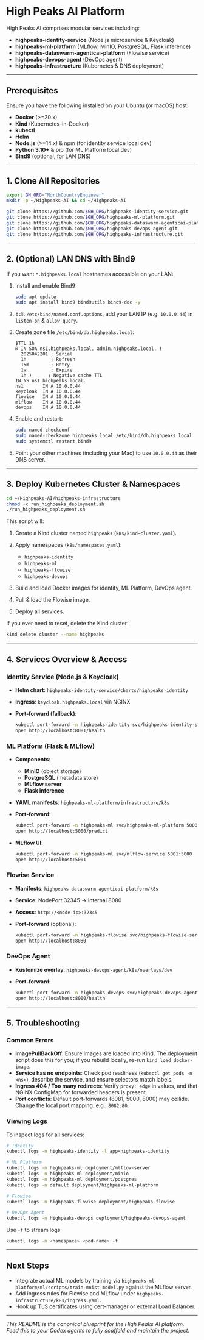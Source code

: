 # High Peaks AI Platform

High Peaks AI comprises modular services including:

* **highpeaks-identity-service** (Node.js microservice & Keycloak)
* **highpeaks-ml-platform** (MLflow, MinIO, PostgreSQL, Flask inference)
* **highpeaks-dataswarm-agenticai-platform** (Flowise service)
* **highpeaks-devops-agent** (DevOps agent)
* **highpeaks-infrastructure** (Kubernetes & DNS deployment)

---

## Prerequisites

Ensure you have the following installed on your Ubuntu (or macOS) host:

* **Docker** (>=20.x)
* **Kind** (Kubernetes-in-Docker)
* **kubectl**
* **Helm**
* **Node.js** (>=14.x) & npm (for identity service local dev)
* **Python 3.10+** & pip (for ML Platform local dev)
* **Bind9** (optional, for LAN DNS)

---

## 1. Clone All Repositories

```bash
export GH_ORG="NorthCountryEngineer"
mkdir -p ~/Highpeaks-AI && cd ~/Highpeaks-AI

git clone https://github.com/$GH_ORG/highpeaks-identity-service.git
git clone https://github.com/$GH_ORG/highpeaks-ml-platform.git
git clone https://github.com/$GH_ORG/highpeaks-dataswarm-agenticai-platform.git
git clone https://github.com/$GH_ORG/highpeaks-devops-agent.git
git clone https://github.com/$GH_ORG/highpeaks-infrastructure.git
```

---

## 2. (Optional) LAN DNS with Bind9

If you want `*.highpeaks.local` hostnames accessible on your LAN:

1. Install and enable Bind9:

   ```bash
   sudo apt update
   sudo apt install bind9 bind9utils bind9-doc -y
   ```
2. Edit `/etc/bind/named.conf.options`, add your LAN IP (e.g. `10.0.0.44`) in `listen-on` & `allow-query`.
3. Create zone file `/etc/bind/db.highpeaks.local`:

   ```dns
   $TTL 1h
   @ IN SOA ns1.highpeaks.local. admin.highpeaks.local. (
     2025042201 ; Serial
     1h         ; Refresh
     15m        ; Retry
     1w         ; Expire
     1h )      ; Negative cache TTL
   IN NS ns1.highpeaks.local.
   ns1       IN A 10.0.0.44
   keycloak  IN A 10.0.0.44
   flowise   IN A 10.0.0.44
   mlflow    IN A 10.0.0.44
   devops    IN A 10.0.0.44
   ```
4. Enable and restart:

   ```bash
   sudo named-checkconf
   sudo named-checkzone highpeaks.local /etc/bind/db.highpeaks.local
   sudo systemctl restart bind9
   ```
5. Point your other machines (including your Mac) to use `10.0.0.44` as their DNS server.

---

## 3. Deploy Kubernetes Cluster & Namespaces

```bash
cd ~/Highpeaks-AI/highpeaks-infrastructure
chmod +x run_highpeaks_deployment.sh
./run_highpeaks_deployment.sh
```

This script will:

1. Create a Kind cluster named `highpeaks` (`k8s/kind-cluster.yaml`).
2. Apply namespaces (`k8s/namespaces.yaml`):

   * `highpeaks-identity`
   * `highpeaks-ml`
   * `highpeaks-flowise`
   * `highpeaks-devops`
3. Build and load Docker images for identity, ML Platform, DevOps agent.
4. Pull & load the Flowise image.
5. Deploy all services.

If you ever need to reset, delete the Kind cluster:

```bash
kind delete cluster --name highpeaks
```

---

## 4. Services Overview & Access

### Identity Service (Node.js & Keycloak)

* **Helm chart**: `highpeaks-identity-service/charts/highpeaks-identity`
* **Ingress**: `keycloak.highpeaks.local` via NGINX
* **Port-forward (fallback)**:

  ```bash
  kubectl port-forward -n highpeaks-identity svc/highpeaks-identity-service 8081:80
  open http://localhost:8081/health
  ```

### ML Platform (Flask & MLflow)

* **Components**:

  * **MinIO** (object storage)
  * **PostgreSQL** (metadata store)
  * **MLflow server**
  * **Flask inference**
* **YAML manifests**: `highpeaks-ml-platform/infrastructure/k8s`
* **Port-forward**:

  ```bash
  kubectl port-forward -n highpeaks-ml svc/highpeaks-ml-platform 5000:80
  open http://localhost:5000/predict
  ```
* **MLflow UI**:

  ```bash
  kubectl port-forward -n highpeaks-ml svc/mlflow-service 5001:5000
  open http://localhost:5001
  ```

### Flowise Service

* **Manifests**: `highpeaks-dataswarm-agenticai-platform/k8s`
* **Service**: NodePort 32345 → internal 8080
* **Access**: `http://<node-ip>:32345`
* **Port-forward** (optional):

  ```bash
  kubectl port-forward -n highpeaks-flowise svc/highpeaks-flowise-service 8080:80
  open http://localhost:8080
  ```

### DevOps Agent

* **Kustomize overlay**: `highpeaks-devops-agent/k8s/overlays/dev`
* **Port-forward**:

  ```bash
  kubectl port-forward -n highpeaks-devops svc/highpeaks-devops-agent 8000:80
  open http://localhost:8000/health
  ```

---

## 5. Troubleshooting

### Common Errors

* **ImagePullBackOff**: Ensure images are loaded into Kind. The deployment script does this for you; if you rebuild locally, re-run `kind load docker-image`.
* **Service has no endpoints**: Check pod readiness (`kubectl get pods -n <ns>`), describe the service, and ensure selectors match labels.
* **Ingress 404 / Too many redirects**: Verify `proxy: edge` in values, and that NGINX ConfigMap for forwarded headers is present.
* **Port conflicts**: Default port-forwards (8081, 5000, 8000) may collide. Change the local port mapping: e.g., `8082:80`.

### Viewing Logs

To inspect logs for all services:

```bash
# Identity
kubectl logs -n highpeaks-identity -l app=highpeaks-identity

# ML Platform
kubectl logs -n highpeaks-ml deployment/mlflow-server
kubectl logs -n highpeaks-ml deployment/minio
kubectl logs -n highpeaks-ml deployment/postgres
kubectl logs -n default deployment/highpeaks-ml-platform

# Flowise
kubectl logs -n highpeaks-flowise deployment/highpeaks-flowise

# DevOps Agent
kubectl logs -n highpeaks-devops deployment/highpeaks-devops-agent
```

Use `-f` to stream logs:

```bash
kubectl logs -n <namespace> <pod-name> -f
```

---

## Next Steps

* Integrate actual ML models by training via `highpeaks-ml-platform/ml/scripts/train-mnist-model.py` against the MLflow server.
* Add ingress rules for Flowise and MLflow under `highpeaks-infrastructure/k8s/ingress.yaml`.
* Hook up TLS certificates using cert-manager or external Load Balancer.

---

*This README is the canonical blueprint for the High Peaks AI platform. Feed this to your Codex agents to fully scaffold and maintain the project.*
